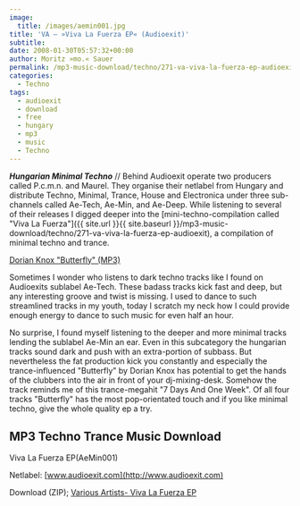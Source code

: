 ```yaml
---
image:
  title: /images/aemin001.jpg
title: 'VA – »Viva La Fuerza EP« (Audioexit)'
subtitle: 
date: 2008-01-30T05:57:32+00:00
author: Moritz »mo.« Sauer
permalink: /mp3-music-download/techno/271-va-viva-la-fuerza-ep-audioexit
categories:
  - Techno
tags:
  - audioexit
  - download
  - free
  - hungary
  - mp3
  - music
  - Techno
---
```

***Hungarian Minimal Techno*** // Behind Audioexit operate two producers called P.c.m.n. and Maurel. They organise their netlabel from Hungary and distribute Techno, Minimal, Trance, House and Electronica under three sub-channels called Ae-Tech, Ae-Min, and Ae-Deep. While listening to several of their releases I digged deeper into the [mini-techno-compilation called "Viva La Fuerza"]({{ site.url }}{{ site.baseurl }}/mp3-music-download/techno/271-va-viva-la-fuerza-ep-audioexit), a compilation of minimal techno and trance.

[Dorian Knox "Butterfly" (MP3)](http://mp3.phlow.de/phlow-magazine/2.%20Dorian%20Knox%20-%20Butterfly.mp3)

<!--more-->

Sometimes I wonder who listens to dark techno tracks like I found on Audioexits sublabel Ae-Tech. These badass tracks kick fast and deep, but any interesting groove and twist is missing. I used to dance to such streamlined tracks in my youth, today I scratch my neck how I could provide enough energy to dance to such music for even half an hour.

No surprise, I found myself listening to the deeper and more minimal tracks lending the sublabel Ae-Min an ear. Even in this subcategory the hungarian tracks sound dark and push with an extra-portion of subbass. But nevertheless the fat production kick you constantly and especially the trance-influenced "Butterfly" by Dorian Knox has potential to get the hands of the clubbers into the air in front of your dj-mixing-desk. Somehow the track reminds me of this trance-megahit "7 Days And One Week". Of all four tracks "Butterfly" has the most pop-orientated touch and if you like minimal techno, give the whole quality ep a try.

## MP3 Techno Trance Music Download

Viva La Fuerza EP(AeMin001)
  
Netlabel: [www.audioexit.com](http://www.audioexit.com)
  
Download (ZIP); [Various Artists- Viva La Fuerza EP](http://r2.d250.hu/audioexit/releases/aemin/V.A-%20Viva%20La%20Fuerza%20EP%20(AeMin001).zip)